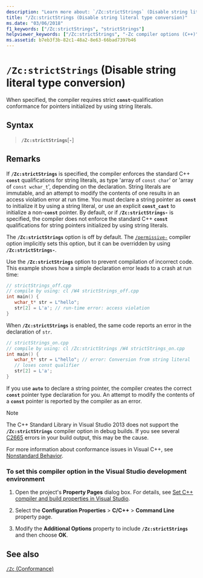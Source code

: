 ```yaml
---
description: "Learn more about: `/Zc:strictStrings` (Disable string literal type conversion)"
title: "/Zc:strictStrings (Disable string literal type conversion)"
ms.date: "03/06/2018"
f1_keywords: ["/Zc:strictStrings", "strictStrings"]
helpviewer_keywords: ["/Zc:strictStrings", "-Zc compiler options (C++)", "strictStrings", "/Zc compiler options (C++)", "Zc compiler options (C++)"]
ms.assetid: b7eb3f3b-82c1-48a2-8e63-66bad7397b46
---
```

# `/Zc:strictStrings` (Disable string literal type conversion)

When specified, the compiler requires strict **`const`**-qualification conformance for pointers initialized by using string literals.

## Syntax

> **`/Zc:strictStrings`**[**`-`**]

## Remarks

If **`/Zc:strictStrings`** is specified, the compiler enforces the standard C++ **`const`** qualifications for string literals, as type 'array of `const char`' or 'array of `const wchar_t`', depending on the declaration. String literals are immutable, and an attempt to modify the contents of one results in an access violation error at run time. You must declare a string pointer as **`const`** to initialize it by using a string literal, or use an explicit **`const_cast`** to initialize a non-**`const`** pointer. By default, or if **`/Zc:strictStrings-`** is specified, the compiler does not enforce the standard C++ **`const`** qualifications for string pointers initialized by using string literals.

The **`/Zc:strictStrings`** option is off by default. The [`/permissive-`](permissive-standards-conformance.md) compiler option implicitly sets this option, but it can be overridden by using **`/Zc:strictStrings-`**.

Use the **`/Zc:strictStrings`** option to prevent compilation of incorrect code. This example shows how a simple declaration error leads to a crash at run time:

```cpp
// strictStrings_off.cpp
// compile by using: cl /W4 strictStrings_off.cpp
int main() {
   wchar_t* str = L"hello";
   str[2] = L'a'; // run-time error: access violation
}
```

When **`/Zc:strictStrings`** is enabled, the same code reports an error in the declaration of `str`.

```cpp
// strictStrings_on.cpp
// compile by using: cl /Zc:strictStrings /W4 strictStrings_on.cpp
int main() {
   wchar_t* str = L"hello"; // error: Conversion from string literal
   // loses const qualifier
   str[2] = L'a';
}
```

If you use **`auto`** to declare a string pointer, the compiler creates the correct **`const`** pointer type declaration for you. An attempt to modify the contents of a **`const`** pointer is reported by the compiler as an error.

> [!NOTE]
> The C++ Standard Library in Visual Studio 2013 does not support the **`/Zc:strictStrings`** compiler option in debug builds. If you see several [C2665](../../error-messages/compiler-errors-2/compiler-error-c2665.md) errors in your build output, this may be the cause.

For more information about conformance issues in Visual C++, see [Nonstandard Behavior](../../cpp/nonstandard-behavior.md).

### To set this compiler option in the Visual Studio development environment

1. Open the project's **Property Pages** dialog box. For details, see [Set C++ compiler and build properties in Visual Studio](../working-with-project-properties.md).

1. Select the **Configuration Properties** > **C/C++** > **Command Line** property page.

1. Modify the **Additional Options** property to include **`/Zc:strictStrings`** and then choose **OK**.

## See also

[`/Zc` (Conformance)](zc-conformance.md)<br/>
